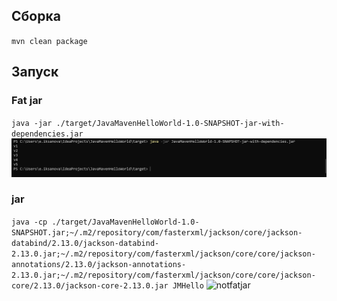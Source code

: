 ## Сборка
`mvn clean package`

## Запуск
### Fat jar
`java -jar ./target/JavaMavenHelloWorld-1.0-SNAPSHOT-jar-with-dependencies.jar`
![fatjar](img/FatJar.png)

### jar
```java -cp ./target/JavaMavenHelloWorld-1.0-SNAPSHOT.jar;~/.m2/repository/com/fasterxml/jackson/core/jackson-databind/2.13.0/jackson-databind-2.13.0.jar;~/.m2/repository/com/fasterxml/jackson/core/core/jackson-annotations/2.13.0/jackson-annotations-2.13.0.jar;~/.m2/repository/com/fasterxml/jackson/core/core/jackson-core/2.13.0/jackson-core-2.13.0.jar JMHello```
![notfatjar](img/notFatJar.png)